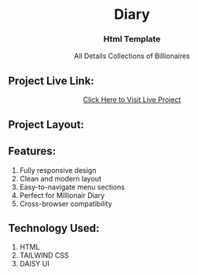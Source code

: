 <h1 align="center"> Diary</h1>
<h3 align="center">Html Template</h3>

<p align="center">All Details Collections of Billionaires</p>


## Project Live Link:
<p align="center"> <a href=>Click Here to Visit Live Project</a> </p>

## Project Layout:


## Features:
<ol>
    <li>Fully responsive design</li>
    <li>Clean and modern layout</li>
    <li>Easy-to-navigate menu sections</li>
    <li>Perfect for Millionair Diary</li>
    <li>Cross-browser compatibility</li>
</ol>

## Technology Used:

<ol>
    <li>HTML</li>
    <li>TAILWIND CSS</li>
    <li>DAISY UI</li>
</ol>










